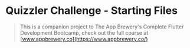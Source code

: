 # Quizzler Challenge - Starting Files

>This is a companion project to The App Brewery's Complete Flutter Development Bootcamp, check out the full course at [www.appbrewery.co](https://www.appbrewery.co/)
